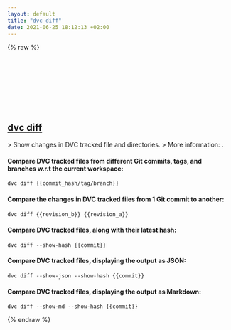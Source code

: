 ```yaml
---
layout: default
title: "dvc diff"
date: 2021-06-25 18:12:13 +02:00
---
```

{% raw %}
<h2 id="dvc-diff">
  <a href="/en/common/dvc-diff.html">dvc diff</a> <a href="#dvc-diff"><svg class="icon">
    <use href="/assets/images/unicode_sprite.svg#link" />
  </svg></a>
</h2>
> Show changes in DVC tracked file and directories.
> More information: <https://dvc.org/doc/command-reference/diff>.

#### Compare DVC tracked files from different Git commits, tags, and branches w.r.t the current workspace:
```shell
dvc diff {{commit_hash/tag/branch}}
```
#### Compare the changes in DVC tracked files from 1 Git commit to another:
```shell
dvc diff {{revision_b}} {{revision_a}}
```
#### Compare DVC tracked files, along with their latest hash:
```shell
dvc diff --show-hash {{commit}}
```
#### Compare DVC tracked files, displaying the output as JSON:
```shell
dvc diff --show-json --show-hash {{commit}}
```
#### Compare DVC tracked files, displaying the output as Markdown:
```shell
dvc diff --show-md --show-hash {{commit}}
```
{% endraw %}